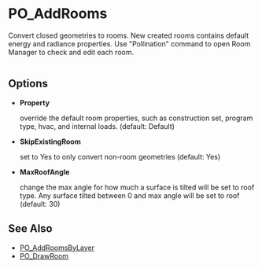 # PO_AddRooms

Convert closed geometries to rooms. New created rooms contains default energy and radiance properties. Use &quot;Pollination&quot; command to open Room Manager to check and edit each room.

<div>
<figure>
  <img src="https://user-images.githubusercontent.com/2915573/209876724-d3fcefd3-abb9-4c25-8bd6-e8b5a8170c53.gif" alt="">
</figure>
</div>

## Options

* **Property**

  override the default room properties, such as construction set, program type, hvac, and internal loads. (default: Default)

* **SkipExistingRoom**

  set to Yes to only convert non-room geometries (default: Yes)

* **MaxRoofAngle**

  change the max angle for how much a surface is tilted will be set to roof type. Any surface tilted between 0 and max angle will be set to roof (default: 30)


## See Also

* [PO_AddRoomsByLayer](./po_addroomsbylayer.md)
* [PO_DrawRoom](./po_drawroom.md)

